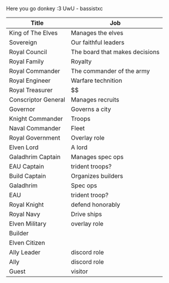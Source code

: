 Here you go donkey :3 UwU - bassistxc



| **Title**           | **Job**                        |
| ------------------- | ------------------------------ |
| King of The Elves   | Manages the elves              |
| Sovereign           | Our faithful leaders           |
| Royal Council       | The board that makes decisions |
| Royal Family        | Royalty                        |
| Royal Commander     | The commander of the army      |
| Royal Engineer      | Warfare technition             |
| Royal Treasurer     | $$                             |
| Conscriptor General | Manages recruits               |
| Governor            | Governs a city                 |
| Knight Commander    | Troops                         |
| Naval Commander     | Fleet                          |
| Royal Government    | Overlay role                   |
| Elven Lord          | A lord                         |
| Galadhrim Captain   | Manages spec ops               |
| EAU Captain         | trident troops?                |
| Build Captain       | Organizes builders             |
| Galadhrim           | Spec ops                       |
| EAU                 | trident troop?                 |
| Royal Knight        | defend honorably               |
| Royal Navy          | Drive ships                    |
| Elven Military      | overlay role                   |
| Builder             |                                |
| Elven Citizen       |                                |
| Ally Leader         | discord role                   |
| Ally                | discord role                   |
| Guest               | visitor                        |
